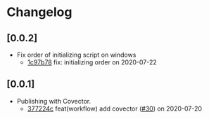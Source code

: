 # Changelog

## [0.0.2]

-   Fix order of initializing script on windows
    -   [1c97b78](https://github.com/webview/webview_rust/pull/35/commits/1c97b7839840f0cf4665cff44aecc1fdabb23388) fix: initializing order on 2020-07-22

## [0.0.1]

-   Publishing with Covector.
    -   [377224c](https://www.github.com/webview/webview_rust/commit/377224c29a8eb2393a6a5dfe3f2e510c57fa3147) feat(workflow) add covector ([#30](https://www.github.com/webview/webview_rust/pull/30)) on 2020-07-20
